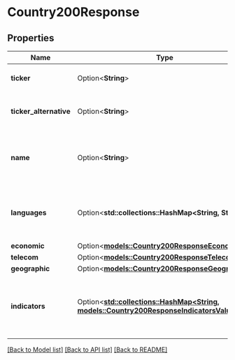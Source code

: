 # Country200Response

## Properties

Name | Type | Description | Notes
------------ | ------------- | ------------- | -------------
**ticker** | Option<**String**> | Ticker is the unique identifier for the country. | [optional]
**ticker_alternative** | Option<**String**> | TickerAlternative is the alternative unique identifier for the country. | [optional]
**name** | Option<**String**> | Name is the name of the country. It is the human readable name of the country. | [optional]
**languages** | Option<**std::collections::HashMap<String, String>**> | Languages is the list of languages used in the country. Example: French for France. | [optional]
**economic** | Option<[**models::Country200ResponseEconomic**](Country_200_response_economic.md)> |  | [optional]
**telecom** | Option<[**models::Country200ResponseTelecom**](Country_200_response_telecom.md)> |  | [optional]
**geographic** | Option<[**models::Country200ResponseGeographic**](Country_200_response_geographic.md)> |  | [optional]
**indicators** | Option<[**std::collections::HashMap<String, models::Country200ResponseIndicatorsValue>**](Country_200_response_indicators_value.md)> | Indicators is the list of MacroEconomic indicators used in the country. Example: GDP for France. | [optional]

[[Back to Model list]](../README.md#documentation-for-models) [[Back to API list]](../README.md#documentation-for-api-endpoints) [[Back to README]](../README.md)


